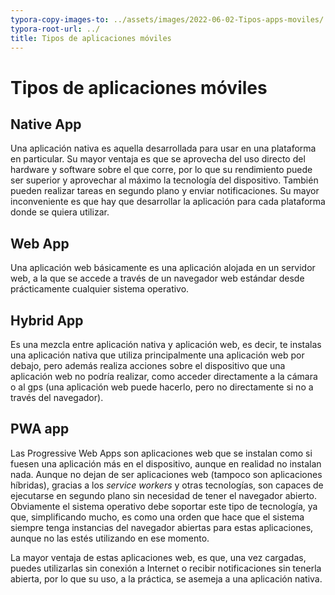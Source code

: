 ```yaml
---
typora-copy-images-to: ../assets/images/2022-06-02-Tipos-apps-moviles/
typora-root-url: ../
title: Tipos de aplicaciones móviles
---
```


# Tipos de aplicaciones móviles

## Native App

Una aplicación nativa es aquella desarrollada para usar en una plataforma en particular. Su mayor ventaja es que se aprovecha del uso directo del hardware y software sobre el que corre, por lo que su rendimiento puede ser superior y aprovechar al máximo la tecnología del dispositivo. También pueden realizar tareas en segundo plano y enviar notificaciones. Su mayor inconveniente es que hay que desarrollar la aplicación para cada plataforma donde se quiera utilizar.

## Web App

Una aplicación web básicamente es una aplicación alojada en un servidor web, a la que se accede a través de un navegador web estándar desde prácticamente cualquier sistema operativo.

## Hybrid App

Es una mezcla entre aplicación nativa y aplicación web, es decir, te instalas una aplicación nativa que utiliza principalmente una aplicación web por debajo, pero además realiza acciones sobre el dispositivo que una aplicación web no podría realizar, como acceder directamente a la cámara o al gps (una aplicación web puede hacerlo, pero no directamente si no a través del navegador).

## PWA app

Las Progressive Web Apps son aplicaciones web que se instalan como si fuesen una aplicación más en el dispositivo, aunque en realidad no instalan nada. Aunque no dejan de ser aplicaciones web (tampoco son aplicaciones híbridas), gracias a los *service workers* y otras tecnologías, son capaces de ejecutarse en segundo plano sin necesidad de tener el navegador abierto. Obviamente el sistema operativo debe soportar este tipo de tecnología, ya que, simplificando mucho, es como una orden que hace que el sistema siempre tenga instancias del navegador abiertas para estas aplicaciones, aunque no las estés utilizando en ese momento.

La mayor ventaja de estas aplicaciones web, es que, una vez cargadas, puedes utilizarlas sin conexión a Internet o recibir notificaciones sin tenerla abierta, por lo que su uso, a la práctica, se asemeja a una aplicación nativa.
